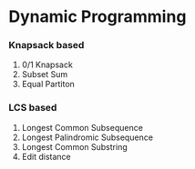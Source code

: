 

# Dynamic Programming
### Knapsack based
1. 0/1 Knapsack
2. Subset Sum
3. Equal Partiton

### LCS based
1. Longest Common Subsequence
2. Longest Palindromic Subsequence
3. Longest Common Substring
4. Edit distance
